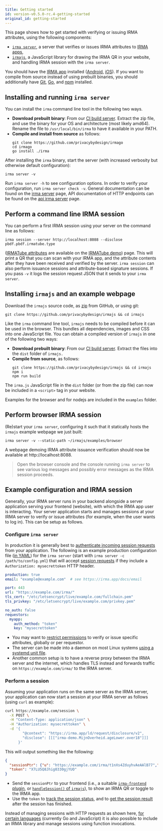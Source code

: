 ```yaml
---
title: Getting started
id: version-v0.5.0-rc.4-getting-started
original_id: getting-started
---
```


This page shows how to get started with verifying or issuing IRMA attributes, using the following components:

 * [`irma server`](irma-server.md), a server that verifies or issues IRMA attributes to [IRMA apps](irma-app.md),
 * [`irmajs`](irmajs.md), a JavaScript library for drawing the IRMA QR in your website, and handling IRMA session with the `irma server`.

You should have the [IRMA app](irma-app.md) installed ([Android](https://play.google.com/store/apps/details?id=org.irmacard.cardemu), [iOS](https://itunes.apple.com/nl/app/irma-authentication/id1294092994)). If you want to compile from source instead of using prebuilt binaries, you should additionally have [Git](https://git-scm.com/), [Go](https://golang.org/doc/install), and [npm](https://docs.npmjs.com/cli/npm) installed.


## Installing and running `irma server`
You can install the `irma` command line tool in the following two ways.

* **Download prebuilt binary**: From our [CI build server](https://gitlab.science.ru.nl/irma/github-mirrors/irmago/-/jobs/artifacts/master/download?job=binaries). Extract the zip file, and use the binary for your OS and architecture (most likely amd64). Rename the file to `/usr/local/bin/irma` to have it available in your PATH.
* **Compile and install from source** as follows:
  ```shell
  git clone https://github.com/privacybydesign/irmago
  cd irmago
  go install ./irma
  ```

After installing the `irma` binary, start the server (with increased verbosity but otherwise default configuration):
```shell
irma server -v
```
Run `irma server -h` to see configuration options. In order to verify your configuration, run `irma server check -v`. General documentation can be found on the [irma server](irma-server.md) page, API documentation of HTTP endpoints can be found on the [api irma server](api-irma-server.md) page.

## Perform a command line IRMA session
You can perform a first IRMA session using your server on the command line as follows:
```shell
irma session --server http://localhost:8088 --disclose pbdf.pbdf.irmatube.type
```
([IRMATube attributes](https://privacybydesign.foundation/attribute-index/en/pbdf.pbdf.irmatube.html) are available on the [IRMATube demo](https://privacybydesign.foundation/demo/irmaTube/)) page. This will print a QR that you can scan with your IRMA app, and the attribute contents after they have been received and verified by the server. `irma session` can also perform issuance sessions and attribute-based signature sessions. If you pass  `-v` it logs the session request JSON that it sends to your `irma server`.


## Installing `irmajs` and an example webpage
Download the `irmajs` source code, as [zip](https://github.com/privacybydesign/irmajs/archive/master.zip) from GitHub, or using git:
```shell
git clone https://github.com/privacybydesign/irmajs && cd irmajs
```

Like the `irma` command line tool, `irmajs` needs to be compiled before it can be used in the browser. This bundles all dependencies, images and CSS into one JavaScript file. You can obtain a compiled version of `irmajs` in one of the following two ways:

* **Download prebuilt binary**: From our [CI build server](https://gitlab.science.ru.nl/irma/github-mirrors/irmajs/-/jobs/artifacts/master/download?job=bundle). Extract the files into the `dist` folder of `irmajs.`
* **Compile from source**, as follows:
  ```shell
  git clone https://github.com/privacybydesign/irmajs && cd irmajs
  npm i
  npm run build
  ```

The `irma.js` JavaScript file in the `dist` folder (or from the zip file) can now be included in a `<script>` tag in your website.

Examples for the browser and for nodejs are included in the `examples` folder.

## Perform browser IRMA session

(Re)start your `irma server`, configuring it such that it statically hosts the `irmajs` example webpage we just built:
```shell
irma server -v --static-path ~/irmajs/examples/browser
```
A webpage demoing IRMA attribute issuance verification should now be available at http://localhost:8088.

> Open the browser console and the console running `irma server` to see various log messages and possibly error messages as the IRMA session proceeds.

## Example configuration and IRMA session

Generally, your IRMA server runs in your backend alongside a server application serving your frontend (website), with which the IRMA app user is interacting. Your server application starts and manages sessions at your IRMA server to verify or issue attributes (for example, when the user wants to log in). This can be setup as follows.

### Configure `irma server`

In production it is generally best to [authenticate incoming session requests](irma-server.md#requestor-authentication) from your application. The following is an example production configuration file ([in YAML](irma-server.md#configuring)) for the `irma server` (start with `irma server -c /path/to/config.yml`) that will accept [session requests](session-requests.md) if they include a `Authorization: mysecrettoken` HTTP header.

```yaml
production: true
email: "example@example.com"  # see https://irma.app/docs/email

port: 443
url: "https://example.com/irma/"
tls_cert: "/etc/letsencrypt/live/example.com/fullchain.pem"
tls_privkey: "/etc/letsencrypt/live/example.com/privkey.pem"

no_auth: false
requestors:
  myapp:
    auth_method: "token"
    key: "mysecrettoken"
```

* You may want to [restrict permissions](irma-server.md/#permissions) to verify or issue specific attributes, globally or per requestor.
* The server can be made into a daemon on most Linux systems [using a systemd unit file](irma-server.md#running-as-daemon).
* Another common setup is to have a reverse proxy between the IRMA server and the internet, which handles TLS instead and forwards traffic on `https://example.com/irma/` to the IRMA server.

### Perform a session

Assuming your application runs on the same server as the IRMA server, your application can now start a session at your IRMA server as follows (using `curl` as example):

```bash
curl https://example.com/session \
  -X POST \
  -H "Content-Type: application/json" \
  -H "Authorization: mysecrettoken" \
  -d '{
        "@context": "https://irma.app/ld/request/disclosure/v2",
        "disclose": [[["irma-demo.MijnOverheid.ageLower.over18"]]]
      }'
```

This will output something like the following:

```json
{
  "sessionPtr": {"u": "https://example.com/irma/t1nXs4ZduyhvAeAAlB77","irmaqr": "disclosing"},
  "token": "X7LU5Q8Jhig0330gjYUO"
}
```

* Send the `sessionPtr` to your frontend (i.e., a suitable [`irma-frontend` plugin](api-irma-frontend.md), or [`handleSession()` of `irmajs`](api-irmajs.md#handlesession)), to show an IRMA QR or toggle to the IRMA app.
* Use the `token` to [track the session status](api-irma-server.md#get-session-token-status), and to [get the session result](api-irma-server.md#get-session-token-result) after the session has finished.

Instead of managing sessions with HTTP requests as shown here, [for certain languages](irma-backend.md) (currently Go and JavaScript) it is also possible to include an IRMA library and manage sessions using function invocations.
